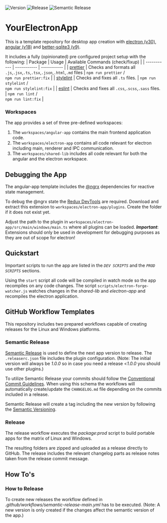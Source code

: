 ![Version](https://img.shields.io/badge/dynamic/json?url=https%3A%2F%2Fgithub.com%2FEngelhardtFritz%2Felectron-angular-better-sqlite3%2Fraw%2Fmain%2Fpackage.json&query=%24.version&label=Version)
![Release](https://github.com/EngelhardtFritz/electron-angular-better-sqlite3/actions/workflows/release.yml/badge.svg)
![Semantic Release](https://github.com/EngelhardtFritz/electron-angular-better-sqlite3/actions/workflows/semantic-release-main.yml/badge.svg)

# YourElectronApp

This is a template repository for desktop app creation with [electron (v30)](https://www.electronjs.org/de/), [angular (v18)](https://angular.dev/) and [better-sqlite3 (v9)](https://github.com/WiseLibs/better-sqlite3).

It includes a fully (opinionated) pre configured project setup with the following:
| Package | Usage | Available Commands (check/fixup) |
| ----------- | ----------- | ----------- |
| [prettier](https://prettier.io/) | Checks and formats all `.js`,`.jsx`,`.ts`,`.tsx`,`.json`,`.html`,`.md` files | `npm run prettier` /<br/> `npm run prettier:fix` |
| [stylelint](https://stylelint.io/) | Checks and fixes all `.ts` files. | `npm run stylelint` /<br/> `npm run stylelint:fix` |
| [eslint](https://eslint.org/) | Checks and fixes all `.css`,`.scss`,`.sass` files. | `npm run lint` /<br/> `npm run lint:fix` |

### Workspaces

The app provides a set of three pre-defined workspaces:

1. The `workspaces/angular-app` contains the main frontend application code.
2. The `workspaces/electron-app` contains all code relevant for electron including main, renderer and IPC communication.
3. The `workspaces/shared-lib` includes all code relevant for both the angular and the electron workspace.

## Debugging the App

The angular-app template includes the [@ngrx](https://ngrx.io/) dependencies for reactive state management.

To debug the @ngrx state the [Redux DevTools](https://chrome.google.com/webstore/detail/redux-devtools/lmhkpmbekcpmknklioeibfkpmmfibljd?hl=de) are required.
Download and extract this extension to `workspaces/electron-app/plugins`. Create the folder if it does not exist yet.

Adjust the path to the plugin in `workspaces/electron-app/src/main/windows/main.ts` where all plugins can be loaded. _**Important**_: Extensions should only be used in development for debugging purposes as they are out of scope for electron!

## Quickstart

Important scripts to run the app are listed in the _`DEV SCRIPTS`_ and the _`PROD SCRIPTS`_ sections.

Using the `start` script all code will be compiled in watch mode so the app recompiles on any code changes. The script `scripts/electron-forge-watcher.js` watches changes in the _shared-lib_ and _electron-app_ and recompiles the electron application.

## GitHub Workflow Templates

This repository includes two prepared workflows capable of creating releases for the Linux and Windows platforms.

### Semantic Release

[Semantic Release](https://github.com/semantic-release/semantic-release) is used to define the next app version to release. The `.releaserc.json` file includes the plugin configuration.
(Note: The initial version will always be _1.0.0_ so in case you need a release <_1.0.0_ you should use other plugins.)

To utilize Semantic Release your commits should follow the [Conventional Commit Guidelines](https://www.conventionalcommits.org/en/v1.0.0/).
When using this schema the workflows will automatically create/update the `CHANGELOG.md` file depending on the commits included in a release.

Semantic Release will create a tag including the new version by following the [Semantic Versioning](https://semver.org/).

### Release

The release workflow executes the _package:prod_ script to build portable apps for the matrix of Linux and Windows.

The resulting folders are zipped and uploaded as a release directly to GitHub.
The release includes the relevant changelog parts as release notes taken from the release commit message.

## How To's

### How to Release

To create new releases the workflow defined in _.github/workflows/semantic-release-main.yml_ has to be executed. (Note: A new version is only created if the changes affect the semantic version of the app.)
